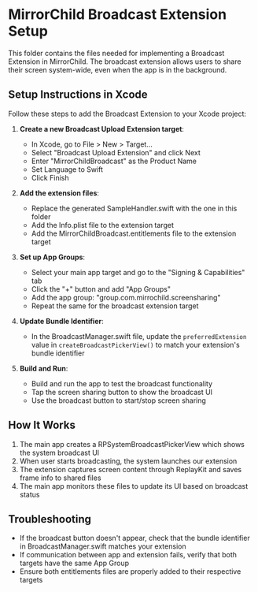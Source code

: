 # MirrorChild Broadcast Extension Setup

This folder contains the files needed for implementing a Broadcast Extension in MirrorChild. The broadcast extension allows users to share their screen system-wide, even when the app is in the background.

## Setup Instructions in Xcode

Follow these steps to add the Broadcast Extension to your Xcode project:

1. **Create a new Broadcast Upload Extension target**:
   - In Xcode, go to File > New > Target...
   - Select "Broadcast Upload Extension" and click Next
   - Enter "MirrorChildBroadcast" as the Product Name
   - Set Language to Swift
   - Click Finish

2. **Add the extension files**:
   - Replace the generated SampleHandler.swift with the one in this folder
   - Add the Info.plist file to the extension target
   - Add the MirrorChildBroadcast.entitlements file to the extension target

3. **Set up App Groups**:
   - Select your main app target and go to the "Signing & Capabilities" tab
   - Click the "+" button and add "App Groups"
   - Add the app group: "group.com.mirrochild.screensharing"
   - Repeat the same for the broadcast extension target

4. **Update Bundle Identifier**:
   - In the BroadcastManager.swift file, update the `preferredExtension` value in `createBroadcastPickerView()` to match your extension's bundle identifier

5. **Build and Run**:
   - Build and run the app to test the broadcast functionality
   - Tap the screen sharing button to show the broadcast UI
   - Use the broadcast button to start/stop screen sharing

## How It Works

1. The main app creates a RPSystemBroadcastPickerView which shows the system broadcast UI
2. When user starts broadcasting, the system launches our extension
3. The extension captures screen content through ReplayKit and saves frame info to shared files
4. The main app monitors these files to update its UI based on broadcast status

## Troubleshooting

- If the broadcast button doesn't appear, check that the bundle identifier in BroadcastManager.swift matches your extension
- If communication between app and extension fails, verify that both targets have the same App Group
- Ensure both entitlements files are properly added to their respective targets 